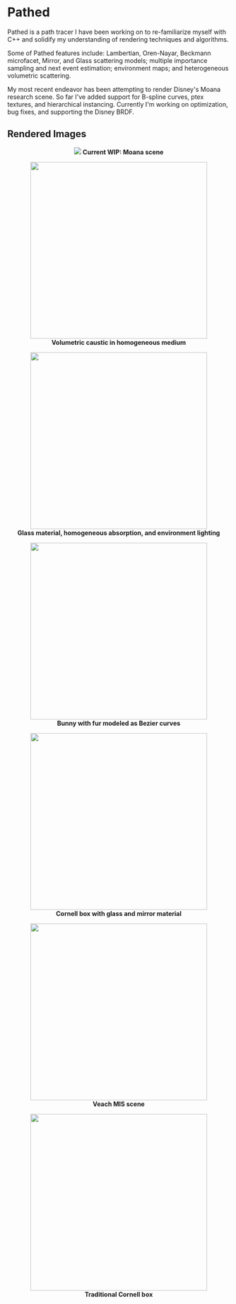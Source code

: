# Pathed

Pathed is a path tracer I have been working on to re-familiarize myself with C++ and solidify my understanding of rendering techniques and algorithms.

Some of Pathed features include: Lambertian, Oren-Nayar, Beckmann microfacet, Mirror, and Glass scattering models; multiple importance sampling and next event estimation; environment maps; and heterogeneous volumetric scattering.

My most recent endeavor has been attempting to render Disney's Moana research scene. So far I've added support for B-spline curves, ptex textures, and hierarchical instancing. Currently I'm working on optimization, bug fixes, and supporting the Disney BRDF.

## Rendered Images ##
<p align="center">
<img src="https://pathed.s3-us-west-2.amazonaws.com/moana-wip--shotCam.png">
<b>Current WIP: Moana scene</b>
</p>

<p align="center">
<img src="https://pathed.s3-us-west-2.amazonaws.com/volumetric-caustic.png" width="400">
<br /><b>Volumetric caustic in homogeneous medium</b>
</p>

<p align="center">
<img src="https://pathed.s3-us-west-2.amazonaws.com/homogeneous-absorption-teapot.png" width="400">
<br /><b>Glass material, homogeneous absorption, and environment lighting</b>
</p>

<p align="center">
<img src="https://pathed.s3-us-west-2.amazonaws.com/curves-bunny.png" width="400">
<br /><b>Bunny with fur modeled as Bezier curves</b>
</p>

<p align="center">
<img src="https://pathed.s3-us-west-2.amazonaws.com/glass-and-mirror.png?x=1" width="400">
<br /><b>Cornell box with glass and mirror material</b>
</p>

<p align="center">
<img src="https://pathed.s3-us-west-2.amazonaws.com/mis-veach.png" width="400">
<br /><b>Veach MIS scene</b>
</p>

<p align="center">
<img src="https://pathed.s3-us-west-2.amazonaws.com/cornell.png" width="400">
<br /><b>Traditional Cornell box</b>
</p>

[moana-shotCam]: https://pathed.s3-us-west-2.amazonaws.com/moana-wip--shotCam.png "Moana shotCam WIP"
[teapot]: https://pathed.s3-us-west-2.amazonaws.com/homogeneous-absorption-teapot.png "Homogeneous absorption teapot"
[curves]: https://pathed.s3-us-west-2.amazonaws.com/curves-bunny.png "Bunny with Bezier-curved fur"
[volumetric-caustic]: https://pathed.s3-us-west-2.amazonaws.com/volumetric-caustic.png "Volumetric caustic from scattering media"
[mirrors]: https://pathed.s3-us-west-2.amazonaws.com/mirrors-cornell.png "Mirrored Cornell box"
[mis]: https://pathed.s3-us-west-2.amazonaws.com/mis-veach.png "Veach MIS scene"
[cornell]: https://pathed.s3-us-west-2.amazonaws.com/cornell.png "Classic Cornell box scene"
[microfacet]: https://pathed.s3-us-west-2.amazonaws.com/microfacet--dragon.png "Beckmann microfacet"
